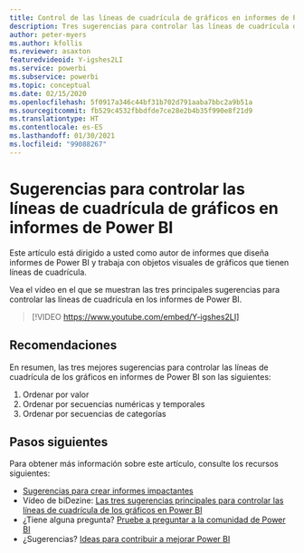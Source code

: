 ```yaml
---
title: Control de las líneas de cuadrícula de gráficos en informes de Power BI
description: Tres sugerencias para controlar las líneas de cuadrícula de gráficos en objetos visuales de informes de Power BI, en Power BI Desktop o el servicio Power BI.
author: peter-myers
ms.author: kfollis
ms.reviewer: asaxton
featuredvideoid: Y-igshes2LI
ms.service: powerbi
ms.subservice: powerbi
ms.topic: conceptual
ms.date: 02/15/2020
ms.openlocfilehash: 5f0917a346c44bf31b702d791aaba7bbc2a9b51a
ms.sourcegitcommit: fb529c4532fbbdfde7ce28e2b4b35f990e8f21d9
ms.translationtype: HT
ms.contentlocale: es-ES
ms.lasthandoff: 01/30/2021
ms.locfileid: "99088267"
---
```

# <a name="tips-to-control-chart-gridlines-in-power-bi-reports"></a>Sugerencias para controlar las líneas de cuadrícula de gráficos en informes de Power BI

Este artículo está dirigido a usted como autor de informes que diseña informes de Power BI y trabaja con objetos visuales de gráficos que tienen líneas de cuadrícula.

Vea el vídeo en el que se muestran las tres principales sugerencias para controlar las líneas de cuadrícula en los informes de Power BI.

> [!VIDEO https://www.youtube.com/embed/Y-igshes2LI]

## <a name="tips"></a>Recomendaciones

En resumen, las tres mejores sugerencias para controlar las líneas de cuadrícula de los gráficos en informes de Power BI son las siguientes:

1. Ordenar por valor
1. Ordenar por secuencias numéricas y temporales
1. Ordenar por secuencias de categorías

## <a name="next-steps"></a>Pasos siguientes

Para obtener más información sobre este artículo, consulte los recursos siguientes:

- [Sugerencias para crear informes impactantes](../create-reports/desktop-tips-and-tricks-for-creating-reports.md)
- Vídeo de biDezine: [Las tres sugerencias principales para controlar las líneas de cuadrícula de los gráficos en Power BI](https://www.youtube.com/watch?v=Y-igshes2LI)
- ¿Tiene alguna pregunta? [Pruebe a preguntar a la comunidad de Power BI](https://community.powerbi.com/)
- ¿Sugerencias? [Ideas para contribuir a mejorar Power BI](https://ideas.powerbi.com)


